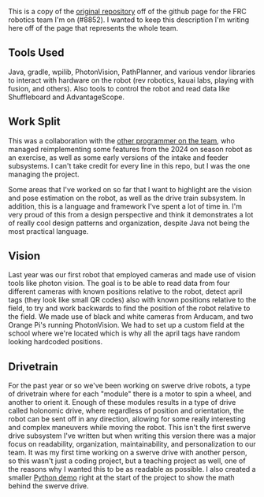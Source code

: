 This is a copy of the [original repository](https://github.com/Drew-Robotics/offseason-2024) off of the github page for the FRC robotics team I'm on (#8852). I wanted to keep this description I'm writing here off of the page that represents the whole team.

## Tools Used
Java, gradle, wpilib, PhotonVision, PathPlanner, and various vendor libraries to interact with hardware on the robot (rev robotics, kauai labs, playing with fusion, and others).
Also tools to control the robot and read data like Shuffleboard and AdvantageScope.

## Work Split
This was a collaboration with the [other programmer on the team](https://github.com/Pickles888), who managed reimplementing some features from the 2024 on season robot as an exercise, as well as some early versions of the intake and feeder subsystems. I can't take credit for every line in this repo, but I was the one managing the project.

Some areas that I've worked on so far that I want to highlight are the vision and pose estimation on the robot, as well as the drive train subsystem. In addition, this is a language and framework I've spent a lot of time in. I'm very proud of this from a design perspective and think it demonstrates a lot of really cool design patterns and organization, despite Java not being the most practical language.

## Vision

Last year was our first robot that employed cameras and made use of vision tools like photon vision. The goal is to be able to read data from four different cameras with known positions relative to the robot, detect april tags (they look like small QR codes) also with known positions relative to the field, to try and work backwards to find the position of the robot relative to the field. We made use of black and white cameras from Arducam, and two Orange Pi's running PhotonVision. We had to set up a custom field at the school where we're located which is why all the april tags have random looking hardcoded positions.

## Drivetrain

For the past year or so we've been working on swerve drive robots, a type of drivetrain where for each "module" there is a motor to spin a wheel, and another to orient it. Enough of these modules results in a type of drive called holonomic drive, where regardless of position and orientation, the robot can be sent off in any direction, allowing for some really interesting and complex maneuvers while moving the robot. This isn't the first swerve drive subsystem I've written but when writing this version there was a major focus on readability, organization, maintainability, and personalization to our team. It was my first time working on a swerve drive with another person, so this wasn't just a coding project, but a teaching project as well, one of the reasons why I wanted this to be as readable as possible. I also created a smaller [Python demo](https://github.com/njbizzle/SwerveDriveDemo) right at the start of the project to show the math behind the swerve drive.

